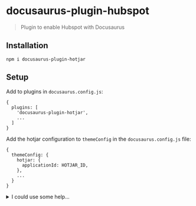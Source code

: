 # docusaurus-plugin-hubspot
> Plugin to enable Hubspot with Docusaurus

## Installation

```npm i docusaurus-plugin-hotjar```

## Setup

Add to plugins in `docusaurus.config.js`:

```
{
  plugins: [
    'docusaurus-plugin-hotjar',
    ...
  ]
}
```

Add the hotjar configuration to `themeConfig` in the `docusaurus.config.js` file:

```
{
  themeConfig: {
    hotjar: {
      applicationId: HOTJAR_ID,
    },
    ...
  }
}
```

<details>
<summary>I could use some help...</summary>
<p>

```c#
public class Order
{
    public int OrderId { get; set; }
    public int CustomerId { get; set; }

    public List<int> Products { get; set; }
}
\```

</p>
</details>